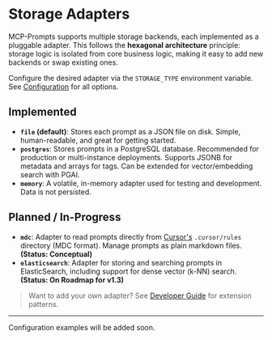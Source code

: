 # Storage Adapters

MCP-Prompts supports multiple storage backends, each implemented as a pluggable adapter. This follows the **hexagonal architecture** principle: storage logic is isolated from core business logic, making it easy to add new backends or swap existing ones.

Configure the desired adapter via the `STORAGE_TYPE` environment variable. See [Configuration](02-configuration.md) for all options.

## Implemented

- **`file` (default)**: Stores each prompt as a JSON file on disk. Simple, human-readable, and great for getting started.
- **`postgres`**: Stores prompts in a PostgreSQL database. Recommended for production or multi-instance deployments. Supports JSONB for metadata and arrays for tags. Can be extended for vector/embedding search with PGAI.
- **`memory`**: A volatile, in-memory adapter used for testing and development. Data is not persisted.

## Planned / In-Progress

- **`mdc`**: Adapter to read prompts directly from [Cursor's](https://cursor.sh/) `.cursor/rules` directory (MDC format). Manage prompts as plain markdown files. **(Status: Conceptual)**
- **`elasticsearch`**: Adapter for storing and searching prompts in ElasticSearch, including support for dense vector (k-NN) search. **(Status: On Roadmap for v1.3)**

> Want to add your own adapter? See [Developer Guide](07-developer-guide.md) for extension patterns.

---

Configuration examples will be added soon.
